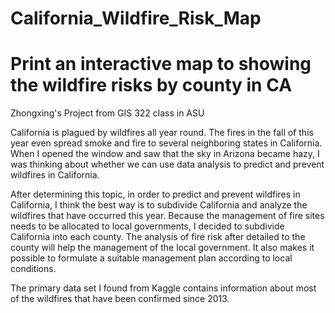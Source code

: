 # California_Wildfire_Risk_Map
# Print an interactive map to showing the wildfire risks by county in CA

Zhongxing's Project from GIS 322 class in ASU

California is plagued by wildfires all year round. The fires in the fall of this year even spread smoke and fire to several neighboring states in California. When I opened the window and saw that the sky in Arizona became hazy, I was thinking about whether we can use data analysis to predict and prevent wildfires in California. 

After determining this topic, in order to predict and prevent wildfires in California, I think the best way is to subdivide California and analyze the wildfires that have occurred this year. Because the management of fire sites needs to be allocated to local governments, I decided to subdivide California into each county. The analysis of fire risk after detailed to the county will help the management of the local government. It also makes it possible to formulate a suitable management plan according to local conditions.

The primary data set I found from Kaggle contains information about most of the wildfires that have been confirmed since 2013.
